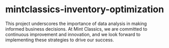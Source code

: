 # mintclassics-inventory-optimization
This project underscores the importance of data analysis in making informed business decisions. At Mint Classics, we are committed to continuous improvement and innovation, and we look forward to implementing these strategies to drive our success.
